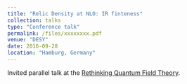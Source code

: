 ```yaml
---
title: "Relic Density at NLO: IR finteness"
collection: talks
type: "Conference talk"
permalink: /files/xxxxxxxx.pdf
venue: "DESY"
date: 2016-09-28
location: "Hamburg, Germany"
---
```


Invited parallel talk at the [Rethinking Quantum Field Theory](https://indico.desy.de/event/14795/).
